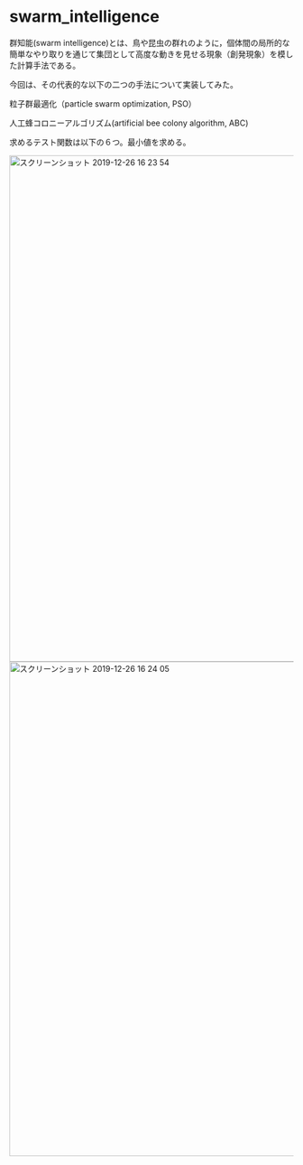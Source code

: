 # swarm_intelligence

群知能(swarm intelligence)とは、鳥や昆虫の群れのように，個体間の局所的な簡単なやり取りを通じて集団として高度な動きを見せる現象（創発現象）を模した計算手法である。

今回は、その代表的な以下の二つの手法について実装してみた。

粒子群最適化（particle swarm optimization, PSO）

人工蜂コロニーアルゴリズム(artificial bee colony algorithm, ABC)

求めるテスト関数は以下の６つ。最小値を求める。

<img width="897" alt="スクリーンショット 2019-12-26 16 23 54" src="https://user-images.githubusercontent.com/32972443/71464265-2ab57b80-27fc-11ea-9c72-9efd0b5d499a.png">

<img width="876" alt="スクリーンショット 2019-12-26 16 24 05" src="https://user-images.githubusercontent.com/32972443/71464303-43be2c80-27fc-11ea-9e7a-042a27fad4ae.png">
